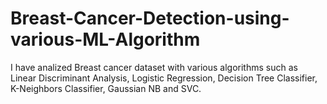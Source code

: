 # Breast-Cancer-Detection-using-various-ML-Algorithm
I have analized Breast cancer dataset with various algorithms such as Linear Discriminant Analysis, Logistic Regression, Decision Tree Classifier, K-Neighbors Classifier, Gaussian NB and SVC.
